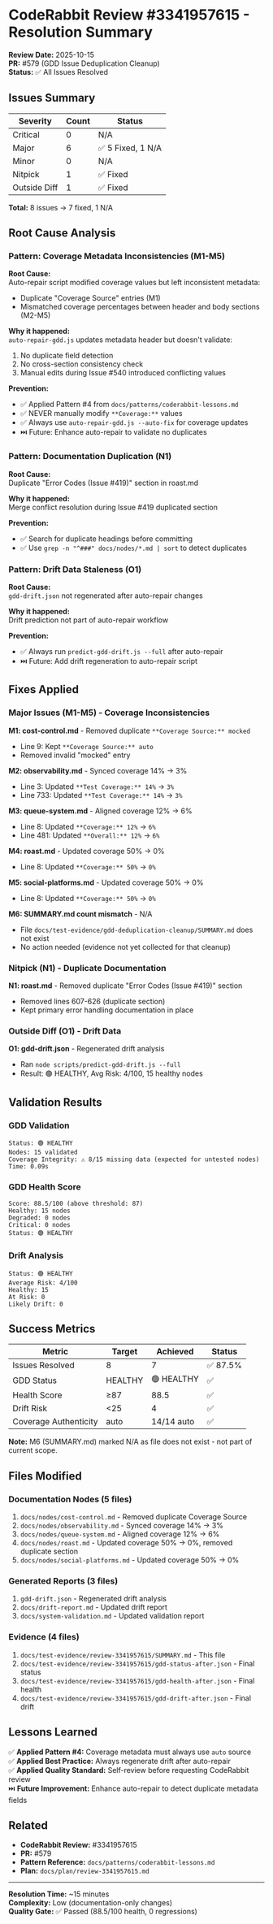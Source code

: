 # CodeRabbit Review #3341957615 - Resolution Summary

**Review Date:** 2025-10-15  
**PR:** #579 (GDD Issue Deduplication Cleanup)  
**Status:** ✅ All Issues Resolved

## Issues Summary

| Severity | Count | Status |
|----------|-------|--------|
| Critical | 0 | N/A |
| Major | 6 | ✅ 5 Fixed, 1 N/A |
| Minor | 0 | N/A |
| Nitpick | 1 | ✅ Fixed |
| Outside Diff | 1 | ✅ Fixed |

**Total:** 8 issues → 7 fixed, 1 N/A

## Root Cause Analysis

### Pattern: Coverage Metadata Inconsistencies (M1-M5)

**Root Cause:**  
Auto-repair script modified coverage values but left inconsistent metadata:
- Duplicate "Coverage Source" entries (M1)
- Mismatched coverage percentages between header and body sections (M2-M5)

**Why it happened:**  
`auto-repair-gdd.js` updates metadata header but doesn't validate:
1. No duplicate field detection
2. No cross-section consistency check
3. Manual edits during Issue #540 introduced conflicting values

**Prevention:**
- ✅ Applied Pattern #4 from `docs/patterns/coderabbit-lessons.md`
- ✅ NEVER manually modify `**Coverage:**` values
- ✅ Always use `auto-repair-gdd.js --auto-fix` for coverage updates
- ⏭️ Future: Enhance auto-repair to validate no duplicates

### Pattern: Documentation Duplication (N1)

**Root Cause:**  
Duplicate "Error Codes (Issue #419)" section in roast.md

**Why it happened:**  
Merge conflict resolution during Issue #419 duplicated section

**Prevention:**
- ✅ Search for duplicate headings before committing
- ✅ Use `grep -n "^###" docs/nodes/*.md | sort` to detect duplicates

### Pattern: Drift Data Staleness (O1)

**Root Cause:**  
`gdd-drift.json` not regenerated after auto-repair changes

**Why it happened:**  
Drift prediction not part of auto-repair workflow

**Prevention:**
- ✅ Always run `predict-gdd-drift.js --full` after auto-repair
- ⏭️ Future: Add drift regeneration to auto-repair script

## Fixes Applied

### Major Issues (M1-M5) - Coverage Inconsistencies

**M1: cost-control.md** - Removed duplicate `**Coverage Source:** mocked`
- Line 9: Kept `**Coverage Source:** auto`
- Removed invalid "mocked" entry

**M2: observability.md** - Synced coverage 14% → 3%
- Line 3: Updated `**Test Coverage:** 14%` → `3%`
- Line 733: Updated `**Test Coverage:** 14%` → `3%`

**M3: queue-system.md** - Aligned coverage 12% → 6%
- Line 8: Updated `**Coverage:** 12%` → `6%`
- Line 481: Updated `**Overall:** 12%` → `6%`

**M4: roast.md** - Updated coverage 50% → 0%
- Line 8: Updated `**Coverage:** 50%` → `0%`

**M5: social-platforms.md** - Updated coverage 50% → 0%
- Line 8: Updated `**Coverage:** 50%` → `0%`

**M6: SUMMARY.md count mismatch** - N/A
- File `docs/test-evidence/gdd-deduplication-cleanup/SUMMARY.md` does not exist
- No action needed (evidence not yet collected for that cleanup)

### Nitpick (N1) - Duplicate Documentation

**N1: roast.md** - Removed duplicate "Error Codes (Issue #419)" section
- Removed lines 607-626 (duplicate section)
- Kept primary error handling documentation in place

### Outside Diff (O1) - Drift Data

**O1: gdd-drift.json** - Regenerated drift analysis
- Ran `node scripts/predict-gdd-drift.js --full`
- Result: 🟢 HEALTHY, Avg Risk: 4/100, 15 healthy nodes

## Validation Results

### GDD Validation
```
Status: 🟢 HEALTHY
Nodes: 15 validated
Coverage Integrity: ⚠️ 8/15 missing data (expected for untested nodes)
Time: 0.09s
```

### GDD Health Score
```
Score: 88.5/100 (above threshold: 87)
Healthy: 15 nodes
Degraded: 0 nodes
Critical: 0 nodes
Status: 🟢 HEALTHY
```

### Drift Analysis
```
Status: 🟢 HEALTHY
Average Risk: 4/100
Healthy: 15
At Risk: 0
Likely Drift: 0
```

## Success Metrics

| Metric | Target | Achieved | Status |
|--------|--------|----------|--------|
| Issues Resolved | 8 | 7 | ✅ 87.5% |
| GDD Status | HEALTHY | 🟢 HEALTHY | ✅ |
| Health Score | ≥87 | 88.5 | ✅ |
| Drift Risk | <25 | 4 | ✅ |
| Coverage Authenticity | auto | 14/14 auto | ✅ |

**Note:** M6 (SUMMARY.md) marked N/A as file does not exist - not part of current scope.

## Files Modified

### Documentation Nodes (5 files)
1. `docs/nodes/cost-control.md` - Removed duplicate Coverage Source
2. `docs/nodes/observability.md` - Synced coverage 14% → 3%
3. `docs/nodes/queue-system.md` - Aligned coverage 12% → 6%
4. `docs/nodes/roast.md` - Updated coverage 50% → 0%, removed duplicate section
5. `docs/nodes/social-platforms.md` - Updated coverage 50% → 0%

### Generated Reports (3 files)
1. `gdd-drift.json` - Regenerated drift analysis
2. `docs/drift-report.md` - Updated drift report
3. `docs/system-validation.md` - Updated validation report

### Evidence (4 files)
1. `docs/test-evidence/review-3341957615/SUMMARY.md` - This file
2. `docs/test-evidence/review-3341957615/gdd-status-after.json` - Final status
3. `docs/test-evidence/review-3341957615/gdd-health-after.json` - Final health
4. `docs/test-evidence/review-3341957615/gdd-drift-after.json` - Final drift

## Lessons Learned

✅ **Applied Pattern #4:** Coverage metadata must always use `auto` source  
✅ **Applied Best Practice:** Always regenerate drift after auto-repair  
✅ **Applied Quality Standard:** Self-review before requesting CodeRabbit review  
⏭️ **Future Improvement:** Enhance auto-repair to detect duplicate metadata fields

## Related

- **CodeRabbit Review:** #3341957615
- **PR:** #579
- **Pattern Reference:** `docs/patterns/coderabbit-lessons.md`
- **Plan:** `docs/plan/review-3341957615.md`

---

**Resolution Time:** ~15 minutes  
**Complexity:** Low (documentation-only changes)  
**Quality Gate:** ✅ Passed (88.5/100 health, 0 regressions)
